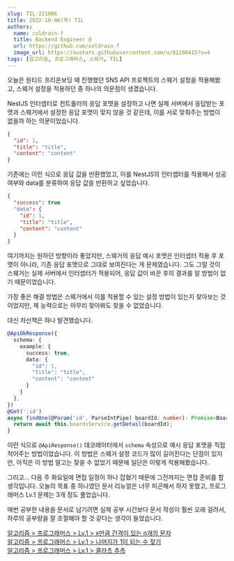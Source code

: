 ```yaml
---
slug: TIL-221006
title: 2022-10-06(목) TIL
authors:
  name: coldrain-f
  title: Backend Engineer @
  url: https://github.com/coldrain-f
  image_url: https://avatars.githubusercontent.com/u/81298415?v=4
tags: [알고리즘, 프로그래머스, 스웨거, TIL]
---
```


오늘은 원티드 프리온보딩 때 진행했던 SNS API 프로젝트의 스웨거 설정을 적용해봤고,
스웨거 설정을 적용하던 중 하나의 의문점이 생겼습니다.

NestJS 인터셉터로 컨트롤러의 응답 포맷을 설정하고 나면
실제 서버에서 응답받는 포맷과 스웨거에서 설정한 응답 포맷이 맞지 않을 것 같은데,
이를 서로 맞춰주는 방법이 없을까 하는 의문이었습니다.

```json title='기존 응답 포맷'
{
  "id": 1,
  "title": "title",
  "content": "content"
}
```

기존에는 이런 식으로 응답 값을 반환했었고, 이를 NestJS의 인터셉터를 적용해서 성공 여부와 data를 분류하여
응답 값을 반환하고 싶었습니다.

```json title='인터셉터 적용 후 응답 포맷'
{
  "success": true
  "data": {
    "id": 1,
    "title": "title",
    "content": "content"
  }
}
```

여기까지는 원하던 방향이라 좋았지만, 스웨거의 응답 예시 포맷은 인터셉터 적용 후 포맷이 아니라,
기존 응답 포맷으로 그대로 보여진다는 게 문제였습니다.
그도 그럴 것이 스웨거는 실제 서버에서 인터셉터가 적용되어, 응답 값이 바꾼 후의 결과를 알 방법이 없기 때문이었습니다.

가장 좋은 해결 방법은 스웨거에서 이를 적용할 수 있는 설정 방법이 있는지 찾아보는 것이었지만,
제 능력으로는 아무리 찾아봐도 찾을 수 없었습니다.

대신 차선책은 하나 발견했습니다.

```typescript
@ApiOkResponse({
  schema: {
    example: {
      success: true,
      data: {
        "id": 1,
        "title": "title",
        "content": "content"
      }
    }
  },
})
@Get(':id')
async findOne(@Param('id', ParseIntPipe) boardId: number): Promise<BoardDetailInfo> {
  return await this.boardsService.getDetail(boardId);
}
```

이런 식으로 `@ApiResponse()` 데코레이터에서 `schema` 속성으로
예시 응답 포맷을 직접 적어주는 방법이었습니다. 이 방법은 스웨거 설정 코드가 많이 길어진다는 단점이 있지만,
아직은 이 방법 말고는 찾을 수 없었기 때문에 일단은 이렇게 적용해봤습니다.

그리고... 다음 주 화요일에 면접 일정이 하나 잡혔기 때문에 그전까지는 면접 준비를 할 생각입니다.
오늘의 목표 중 하나였던 문서 리뉴얼은 너무 피곤해서 하지 못했고, 프로그래머스 Lv.1 문제는 3개 정도 풀었습니다.

매번 공부한 내용을 문서로 남기려면 실제 공부 시간보다 문서 작성이 훨씬 오래 걸려서,
하루의 공부량을 잘 조절해야 할 것 같다는 생각이 들었습니다.

[알고리즘 > 프로그래머스 > Lv.1 > x만큼 간격이 있는 n개의 문자](http://coldrain-f.netlify.app/algorithm/프로그래머스/Lv.%201/x만큼-간격이-있는-n개의-숫자) <br/>
[알고리즘 > 프로그래머스 > Lv.1 > 나머지가 1이 되는 수 찾기](http://coldrain-f.netlify.app/algorithm/프로그래머스/Lv.%201/나머지가-1이-되는-수-찾기) <br/>
[알고리즘 > 프로그래머스 > Lv.1 > 콜라츠 추측](http://coldrain-f.netlify.app/algorithm/프로그래머스/Lv.%201/콜라츠-추측)
